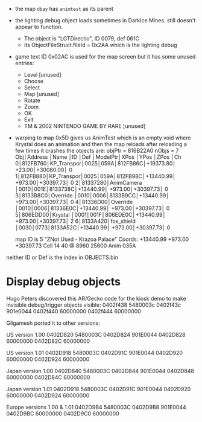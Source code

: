 - the map `dbay` has `animtest` as its parent
- the lighting debug object loads sometimes in DarkIce Mines. still doesn't appear to function.
    - The object is "LGTDirectio", ID 0079, def 061C
    - its ObjectFileStruct.fileId = 0x2AA which is the lighting debug
- game text ID 0x02AC is used for the map screen but it has some unused entries:
    - Level [unused]
    - Choose
    - Select
    - Map [unused]
    - Rotate
    - Zoom
    - OK
    - Exit
    - TM &  2002 NINTENDO  GAME BY RARE [unused]

- warping to map 0x5D gives us AnimTest which is an empty void where Krystal does an animation and then the map reloads
    after reloading a few times it crashes
    the objects are:
    objPtr = 816B22A0 nObjs = 7
    Obj│Address │Name       │ID  │Def │ModelPtr│XPos     │YPos     │ZPos     │Ch
      0│812FB760│KP_Transpor│0025│059A│812FB86C│+19373.80│   +23.00│+30080.00│ 0
      1│812FB880│KP_Transpor│0025│059A│812FB98C│+13440.99│  +973.00│+30397.73│ 0
      2│81337280│AnimCamera │0010│001E│8133738C│+13440.99│  +973.00│+30397.73│ 0
      3│8133B8C0│Override   │0010│0006│8133B9CC│+13440.99│  +973.00│+30397.73│ 0
      4│81336D00│Override   │0010│0006│81336E0C│+13440.99│  +973.00│+30397.73│ 0
      5│806EDD00│Krystal    │0001│001F│806EDE0C│+13440.99│  +973.00│+30397.73│ 2
      6│8133A420│fox_shield │0030│0773│8133A52C│+13440.99│  +973.00│+30397.73│ 0

    map ID is 5 "ZNot Used - Krazoa Palace"
    Coords: +13440.99  +973.00 +30397.73  Cell   14   40 @ 8960 25600
    Anim 035A

neither ID or Def is the index in OBJECTS.bin

# Display debug objects
Hugo Peters discovered this AR/Gecko code for the kiosk demo to make invisible debug/trigger objects visible:
0402f438 5480003c
0402f43c 901e0044
0402f440 60000000
0402f444 60000000

Gilgamesh ported it to other versions:

US version 1.00
0402D820 5480003C
0402D824 901E0044
0402D828 60000000
0402D82C 60000000

US version 1.01
0402D918 5480003C
0402D91C 901E0044
0402D920 60000000
0402D924 60000000

Japan version 1.00
0402D840 5480003C
0402D844 901E0044
0402D848 60000000
0402D84C 60000000

Japan version 1.01
0402D918 5480003C
0402D91C 901E0044
0402D920 60000000
0402D924 60000000

Europe versions 1.00 & 1.01
0402D9B4 5480003C
0402D9B8 901E0044
0402D9BC 60000000
0402D9C0 60000000
